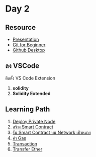 # Day 2

## Resource 

- [Presentation](https://www.dropbox.com/s/a9sncplkaoss3rg/Day%202.pdf?dl=0)
- [Git for Beginner](https://www.dropbox.com/s/qkts9an2mnetj80/Git%20for%20Beginner.pdf?dl=0)
- [Github Desktop](https://desktop.github.com/)

## ลง VSCode 

ติดตั้ง VS Code Extension

1. **solidity**
2. **Solidity Extended**

## Learning Path

1. [Deploy Private Node](https://github.com/teerasej/blockchain-beginner/blob/master/day2/deploy_private_node.md)
2. [สร้าง Smart Contract](https://github.com/teerasej/blockchain-beginner/blob/master/day2/create_smartcontract.md)
3. [รัน Smart Contract บน Network เป้าหมาย](https://github.com/teerasej/blockchain-beginner/blob/master/day2/deploy_smartcontract_with_network.md)
4. [ค่า Gas](https://github.com/teerasej/blockchain-beginner/blob/master/day2/gas.md)
5. [Transaction](https://github.com/teerasej/blockchain-beginner/blob/master/day2/transaction_block.md)
6. [Transfer Ether](https://github.com/teerasej/blockchain-beginner/blob/master/day2/transfer_eth.md)
